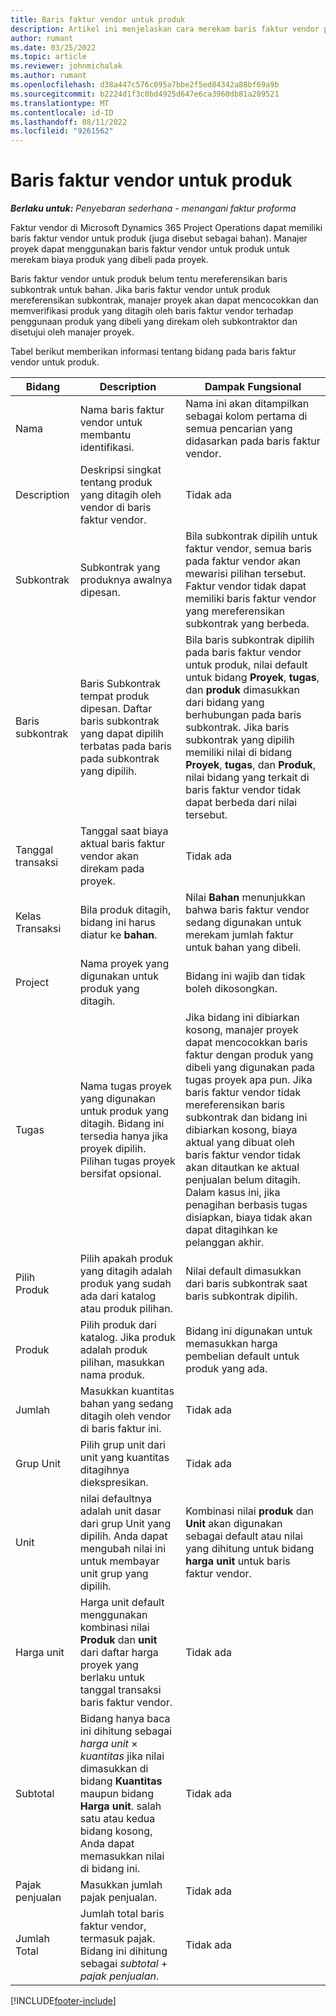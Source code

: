 ```yaml
---
title: Baris faktur vendor untuk produk
description: Artikel ini menjelaskan cara merekam baris faktur vendor produk dan menggunakan bidang berbeda untuk merekam pembelian produk vendor.
author: rumant
ms.date: 03/25/2022
ms.topic: article
ms.reviewer: johnmichalak
ms.author: rumant
ms.openlocfilehash: d38a447c576c095a7bbe2f5ed84342a88bf69a9b
ms.sourcegitcommit: b2224d1f3c0bd4925d647e6ca3960db81a209521
ms.translationtype: MT
ms.contentlocale: id-ID
ms.lasthandoff: 08/11/2022
ms.locfileid: "9261562"
---
```

# <a name="vendor-invoice-lines-for-products"></a>Baris faktur vendor untuk produk

_**Berlaku untuk:** Penyebaran sederhana - menangani faktur proforma_

Faktur vendor di Microsoft Dynamics 365 Project Operations dapat memiliki baris faktur vendor untuk produk (juga disebut sebagai bahan). Manajer proyek dapat menggunakan baris faktur vendor untuk produk untuk merekam biaya produk yang dibeli pada proyek.

Baris faktur vendor untuk produk belum tentu mereferensikan baris subkontrak untuk bahan. Jika baris faktur vendor untuk produk mereferensikan subkontrak, manajer proyek akan dapat mencocokkan dan memverifikasi produk yang ditagih oleh baris faktur vendor terhadap penggunaan produk yang dibeli yang direkam oleh subkontraktor dan disetujui oleh manajer proyek.

Tabel berikut memberikan informasi tentang bidang pada baris faktur vendor untuk produk.

| Bidang | Description | Dampak Fungsional |
| --- | --- | --- |
| Nama | Nama baris faktur vendor untuk membantu identifikasi. | Nama ini akan ditampilkan sebagai kolom pertama di semua pencarian yang didasarkan pada baris faktur vendor. |
| Description | Deskripsi singkat tentang produk yang ditagih oleh vendor di baris faktur vendor. | Tidak ada |
| Subkontrak | Subkontrak yang produknya awalnya dipesan. | Bila subkontrak dipilih untuk faktur vendor, semua baris pada faktur vendor akan mewarisi pilihan tersebut. Faktur vendor tidak dapat memiliki baris faktur vendor yang mereferensikan subkontrak yang berbeda. |
| Baris subkontrak | Baris Subkontrak tempat produk dipesan. Daftar baris subkontrak yang dapat dipilih terbatas pada baris pada subkontrak yang dipilih. | Bila baris subkontrak dipilih pada baris faktur vendor untuk produk, nilai default untuk bidang **Proyek**, **tugas**, dan **produk** dimasukkan dari bidang yang berhubungan pada baris subkontrak. Jika baris subkontrak yang dipilih memiliki nilai di bidang **Proyek**, **tugas**, dan **Produk**, nilai bidang yang terkait di baris faktur vendor tidak dapat berbeda dari nilai tersebut. |
| Tanggal transaksi | Tanggal saat biaya aktual baris faktur vendor akan direkam pada proyek. | Tidak ada|
| Kelas Transaksi | Bila produk ditagih, bidang ini harus diatur ke **bahan**. | Nilai **Bahan** menunjukkan bahwa baris faktur vendor sedang digunakan untuk merekam jumlah faktur untuk bahan yang dibeli. |
| Project | Nama proyek yang digunakan untuk produk yang ditagih. | Bidang ini wajib dan tidak boleh dikosongkan. |
| Tugas | Nama tugas proyek yang digunakan untuk produk yang ditagih. Bidang ini tersedia hanya jika proyek dipilih. Pilihan tugas proyek bersifat opsional. | Jika bidang ini dibiarkan kosong, manajer proyek dapat mencocokkan baris faktur dengan produk yang dibeli yang digunakan pada tugas proyek apa pun. Jika baris faktur vendor tidak mereferensikan baris subkontrak dan bidang ini dibiarkan kosong, biaya aktual yang dibuat oleh baris faktur vendor tidak akan ditautkan ke aktual penjualan belum ditagih. Dalam kasus ini, jika penagihan berbasis tugas disiapkan, biaya tidak akan dapat ditagihkan ke pelanggan akhir. |
| Pilih Produk | Pilih apakah produk yang ditagih adalah produk yang sudah ada dari katalog atau produk pilihan. | Nilai default dimasukkan dari baris subkontrak saat baris subkontrak dipilih. |
| Produk | Pilih produk dari katalog. Jika produk adalah produk pilihan, masukkan nama produk. | Bidang ini digunakan untuk memasukkan harga pembelian default untuk produk yang ada. |
| Jumlah | Masukkan kuantitas bahan yang sedang ditagih oleh vendor di baris faktur ini. | Tidak ada |
| Grup Unit | Pilih grup unit dari unit yang kuantitas ditagihnya diekspresikan. | Tidak ada |
| Unit | nilai defaultnya adalah unit dasar dari grup Unit yang dipilih. Anda dapat mengubah nilai ini untuk membayar unit grup yang dipilih. | Kombinasi nilai **produk** dan **Unit** akan digunakan sebagai default atau nilai yang dihitung untuk bidang **harga unit** untuk baris faktur vendor. |
| Harga unit | Harga unit default menggunakan kombinasi nilai **Produk** dan **unit** dari daftar harga proyek yang berlaku untuk tanggal transaksi baris faktur vendor. | Tidak ada |
| Subtotal | Bidang hanya baca ini dihitung sebagai *harga unit* &times; *kuantitas* jika nilai dimasukkan di bidang **Kuantitas** maupun bidang **Harga unit**. salah satu atau kedua bidang kosong, Anda dapat memasukkan nilai di bidang ini. | Tidak ada |
| Pajak penjualan | Masukkan jumlah pajak penjualan. | Tidak ada |
| Jumlah Total | Jumlah total baris faktur vendor, termasuk pajak. Bidang ini dihitung sebagai *subtotal* + *pajak penjualan*. | Tidak ada |

[!INCLUDE[footer-include](../../includes/footer-banner.md)]
